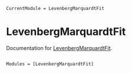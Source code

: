 ```@meta
CurrentModule = LevenbergMarquardtFit
```

# LevenbergMarquardtFit

Documentation for [LevenbergMarquardtFit](https://github.com/albertomercurio/LevenbergMarquardtFit.jl).

```@index
```

```@autodocs
Modules = [LevenbergMarquardtFit]
```
